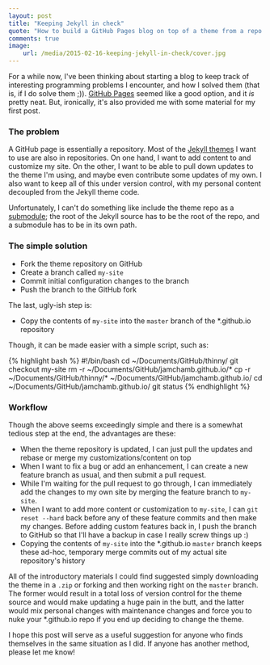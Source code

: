 ```yaml
---
layout: post
title: "Keeping Jekyll in check"
quote: "How to build a GitHub Pages blog on top of a theme from a repo and keep it all under version control"
comments: true
image:
    url: /media/2015-02-16-keeping-jekyll-in-check/cover.jpg
---
```


For a while now, I've been thinking about starting a blog to keep track of interesting programming problems I encounter, and how I solved them (that is, if I do solve them ;)). [GitHub Pages](http://pages.github.com) seemed like a good option, and it _is_ pretty neat. But, ironically, it's also provided me with some material for my first post.

### The problem

A GitHub page is essentially a repository. Most of the [Jekyll themes](http://jekyllthemes.org/) I want to use are also in repositories. On one hand, I want to add content to and customize my site. On the other, I want to be able to pull down updates to the theme I'm using, and maybe even contribute some updates of my own. I also want to keep all of this under version control, with my personal content decoupled from the Jekyll theme code.

Unfortunately, I can't do something like include the theme repo as a [submodule](http://git-scm.com/book/en/v2/Git-Tools-Submodules); the root of the Jekyll source has to be the root of the repo, and a submodule has to be in its own path.

### The simple solution

- Fork the theme repository on GitHub
- Create a branch called `my-site`
- Commit initial configuration changes to the branch
- Push the branch to the GitHub fork

The last, ugly-ish step is:

- Copy the contents of `my-site` into the `master` branch of the *.github.io repository

Though, it can be made easier with a simple script, such as:

{% highlight bash %}
#!/bin/bash
cd ~/Documents/GitHub/thinny/
git checkout my-site
rm -r ~/Documents/GitHub/jamchamb.github.io/*
cp -r ~/Documents/GitHub/thinny/* ~/Documents/GitHub/jamchamb.github.io/
cd ~/Documents/GitHub/jamchamb.github.io/
git status
{% endhighlight %}

### Workflow

Though the above seems exceedingly simple and there is a somewhat tedious step at the end, the advantages are these:

- When the theme repository is updated, I can just pull the updates and rebase or merge my customizations/content on top
- When I want to fix a bug or add an enhancement, I can create a new feature branch as usual, and then submit a pull request.
- While I'm waiting for the pull request to go through, I can immediately add the changes to my own site by merging the feature branch to `my-site`.
- When I want to add more content or customization to `my-site`, I can `git reset --hard` back before any of these feature commits and then make my changes. Before adding custom features back in, I push the branch to GitHub so that I'll have a backup in case I really screw things up :)
- Copying the contents of `my-site` into the *.github.io `master` branch keeps these ad-hoc, temporary merge commits out of my actual site repository's history

All of the introductory materials I could find suggested simply downloading the theme in a `.zip` or forking and then working right
on the `master` branch. The former would result in a total loss of version control for the theme source and would make updating a
huge pain in the butt, and the latter would mix personal changes with maintenance changes and force you to nuke your *.github.io repo
if you end up deciding to change the theme.

I hope this post will serve as a useful suggestion for anyone who finds themselves in the same situation as I did. If anyone has another
method, please let me know!

